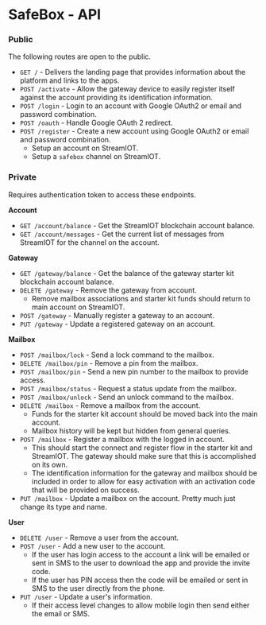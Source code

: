 # SafeBox - API

### Public

The following routes are open to the public.

* `GET /` - Delivers the landing page that provides information about the platform and links to the apps.
* `POST /activate` - Allow the gateway device to easily register itself against the account providing its identification information.
* `POST /login` - Login to an account with Google OAuth2 or email and password combination.
* `POST /oauth` - Handle Google OAuth 2 redirect.
* `POST /register` - Create a new account using Google OAuth2 or email and password combination.
  - Setup an account on StreamIOT.
  - Setup a `safebox` channel on StreamIOT.

### Private

Requires authentication token to access these endpoints.

__Account__

* `GET /account/balance` - Get the StreamIOT blockchain account balance.
* `GET /account/messages` - Get the current list of messages from StreamIOT for the channel on the account.

__Gateway__

* `GET /gateway/balance` - Get the balance of the gateway starter kit blockchain account balance.
* `DELETE /gateway` - Remove the gateway from account.
  - Remove mailbox associations and starter kit funds should return to main account on StreamIOT.
* `POST /gateway` - Manually register a gateway to an account.
* `PUT /gateway` - Update a registered gateway on an account.

__Mailbox__

* `POST /mailbox/lock` - Send a lock command to the mailbox.
* `DELETE /mailbox/pin` - Remove a pin from the mailbox.
* `POST /mailbox/pin` - Send a new pin number to the mailbox to provide access.
* `POST /mailbox/status` - Request a status update from the mailbox.
* `POST /mailbox/unlock` - Send an unlock command to the mailbox.
* `DELETE /mailbox` - Remove a mailbox from the account.
  - Funds for the starter kit account should be moved back into the main account.
  - Mailbox history will be kept but hidden from general queries.
* `POST /mailbox` - Register a mailbox with the logged in account.
  - This should start the connect and register flow in the starter kit and StreamIOT.  The gateway should make sure that this is accomplished on its own.
  - The identification information for the gateway and mailbox should be included in order to allow for easy activation with an activation code that will be provided on success.
* `PUT /mailbox` - Update a mailbox on the account.  Pretty
much just change its type and name.

__User__

* `DELETE /user` - Remove a user from the account.
* `POST /user` - Add a new user to the account.
  - If the user has login access to the account a link will be emailed or sent in SMS to the user to download the app and provide the invite code.
  - If the user has PIN access then the code will be emailed or sent in SMS to the user directly from the phone.
* `PUT /user` - Update a user's information.
  - If their access level changes to allow mobile login then send either the email or SMS.
